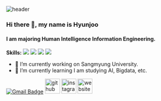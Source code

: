 ![header](https://capsule-render.vercel.app/api?type=wave&color=auto&height=300&section=header&text=Hyunjoo%20Github&fontSize=70)
### Hi there 👋, my name is Hyunjoo



#### I am majoring Human Intelligence Information Engineering.


**Skills:**
<img src="https://img.shields.io/badge/Python-3766AB?style=flat-square&logo=Python&logoColor=white"/></a>
<img src="https://img.shields.io/badge/Java-007396?style=flat-square&logo=Java&logoColor=white"/></a>
<img src="https://img.shields.io/badge/Kotlin-7F52FF?style=flat-square&logo=Java&logoColor=white"/></a>
<img src="https://img.shields.io/badge/C-A8B9CC?style=flat-square&logo=Java&logoColor=white"/></a>

- 🔭 I’m currently working on Sangmyung University. 
- 🌱 I’m currently learning I am studying AI, Bigdata, etc. 


[![Gmail Badge](https://img.shields.io/badge/Gmail-d14836?style=flat-square&logo=Gmail&logoColor=white&link=mailto:hyunjoo000705@gmail.com)](mailto:hyunjoo000705@gmail.com)
[<img src='https://cdn.jsdelivr.net/npm/simple-icons@3.0.1/icons/github.svg' alt='github' height='40'>](https://github.com/hyunjoolee201910828)  [<img src='https://cdn.jsdelivr.net/npm/simple-icons@3.0.1/icons/instagram.svg' alt='instagram' height='40'>](https://www.instagram.com/hyunjoo__00/)  [<img src='https://cdn.jsdelivr.net/npm/simple-icons@3.0.1/icons/icloud.svg' alt='website' height='40'>](https://blog.naver.com/joo000705)  

